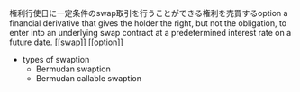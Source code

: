 権利行使日に一定条件のswap取引を行うことができる権利を売買するoption
a financial derivative that gives the holder the right, but not the obligation, to enter into an underlying swap contract at a predetermined interest rate on a future date.
[[swap]]
[[option]]
- types of swaption
    - Bermudan swaption
    - Bermudan callable swaption